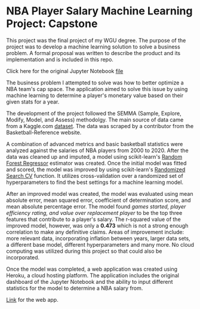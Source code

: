 # NBA Player Salary Machine Learning Project: Capstone

This project was the final project of my WGU degree. The purpose of the project was to develop a machine learning solution to solve a business problem. A formal proposal was written to describe the product and its implementation and is included in this repo. 

Click here for the original Jupyter Notebook [file](https://github.com/butalidn/C964_Capstone/blob/main/NBA%20Machine%20Learning%20Project.ipynb)

The business problem I attempted to solve was how to better optimize a NBA team's cap space. The application aimed to solve this issue by using machine learning to determine a player's monetary value based on their given stats for a year. 

The development of the project followed the SEMMA (Sample, Explore, Modify, Model, and Assess) methodolgy. The main source of data came from a Kaggle.com [dataset](https://www.kaggle.com/datasets/sumitrodatta/nba-aba-baa-stats?select=Advanced.csv). The data was scraped by a contributor from the Basketball-Reference website. 

A combination of advanced metrics and basic basketball statistics were analyzed against the salaries of NBA players from 2000 to 2020. After the data was cleaned up and imputed, a model using scikit-learn's [Random Forest Regressor](https://scikit-learn.org/stable/modules/generated/sklearn.ensemble.RandomForestRegressor.html) estimator was created. Once the initial model was fitted and scored, the model was improved by using scikit-learn's [Randomized Search CV](https://scikit-learn.org/stable/modules/generated/sklearn.model_selection.RandomizedSearchCV.html) function. It utilizes cross-validation over a randomized set of hyperparameters to find the best settings for a machine learning model.

After an improved model was created, the model was evaluated using mean absolute error, mean squared error, coefficient of determination score, and mean absolute percentage error. The model found *games started, player efficiency rating, and value over replacement player* to be the top three features that contribute to a player's salary. The r-squared value of the improved model, however, was only a **0.473** which is not a strong enough correlation to make any definitive claims. Areas of improvement include: more relevant data, incorporating inflation between years, larger data sets, a different base model, different hyperparameters and many more. No cloud computing was utilized during this project so that could also be incorporated.

Once the model was completed, a web application was created using Heroku, a cloud hosting platform. The application includes the original dashboard of the Jupyter Notebook and the ability to input different statistics for the model to determine a NBA salary from. 

[Link](https://butalid-c964.herokuapp.com/) for the web app.
